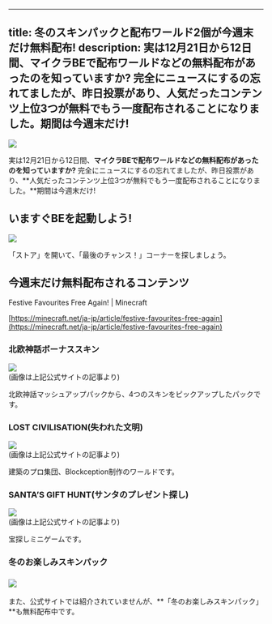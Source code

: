 
---
title: 冬のスキンパックと配布ワールド2個が今週末だけ無料配布!
description: 実は12月21日から12日間、マイクラBEで配布ワールドなどの無料配布があったのを知っていますか? 完全にニュースにするの忘れてましたが、昨日投票があり、人気だったコンテンツ上位3つが無料でもう一度配布されることになりました。期間は今週末だけ!
---

![](https://cdn-ak.f.st-hatena.com/images/fotolife/s/sasigume/20210208/20210208101111.png)

実は12月21日から12日間、**マイクラBEで配布ワールドなどの無料配布があったのを知っていますか?** 完全にニュースにするの忘れてましたが、昨日投票があり、**人気だったコンテンツ上位3つが無料でもう一度配布されることになりました。**期間は今週末だけ!

## いますぐBEを起動しよう!

![](https://cdn-ak.f.st-hatena.com/images/fotolife/s/sasigume/20210208/20210208114741.png)

「ストア」を開いて、「最後のチャンス！」コーナーを探しましょう。

## 今週末だけ無料配布されるコンテンツ

Festive Favourites Free Again! | Minecraft

[https://minecraft.net/ja-jp/article/festive-favourites-free-again](https://minecraft.net/ja-jp/article/festive-favourites-free-again)

### 北欧神話ボーナススキン

![](https://cdn-ak.f.st-hatena.com/images/fotolife/s/sasigume/20210208/20210208105401.jpg)  
(画像は上記公式サイトの記事より)

北欧神話マッシュアップパックから、4つのスキンをピックアップしたパックです。

### LOST CIVILISATION(失われた文明)

![](https://cdn-ak.f.st-hatena.com/images/fotolife/s/sasigume/20210208/20210208101556.jpg)  
(画像は上記公式サイトの記事より)

建築のプロ集団、Blockception制作のワールドです。

### SANTA’S GIFT HUNT(サンタのプレゼント探し)

![](https://cdn-ak.f.st-hatena.com/images/fotolife/s/sasigume/20210208/20210208101107.jpg)  
(画像は上記公式サイトの記事より)

宝探しミニゲームです。

### 冬のお楽しみスキンパック

### ![](https://cdn-ak.f.st-hatena.com/images/fotolife/s/sasigume/20210208/20210208114748.png)

また、公式サイトでは紹介されていませんが、**「冬のお楽しみスキンパック」**も無料配布中です。
